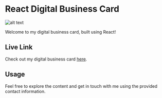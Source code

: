 # React Digital Business Card

![alt text](https://github.com/ehtishamsh/digital-business-card/main/preview.png?raw=true)

Welcome to my digital business card, built using React!

## Live Link

Check out my digital business card [here](https://thunderous-brioche-ed2a7f.netlify.app/).

## Usage

Feel free to explore the content and get in touch with me using the provided contact information.

